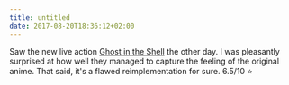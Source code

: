 ```yaml
---
title: untitled
date: 2017-08-20T18:36:12+02:00
---
```


Saw the new live action [Ghost in the Shell](http://www.imdb.com/title/tt1219827/?ref_=fn_al_tt_1) the other day. I was
pleasantly surprised at how well they managed to capture the feeling of the original anime. That said, it's a flawed
reimplementation for sure. 6.5/10 ⭐️
